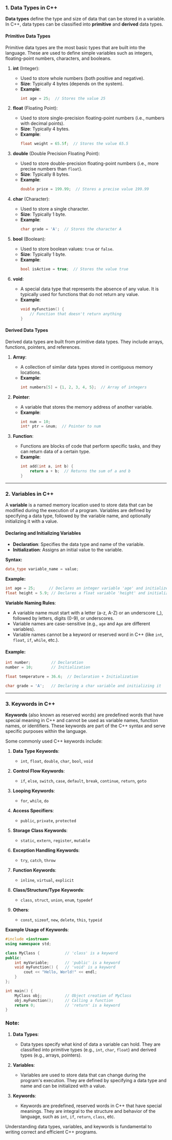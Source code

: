 ### **1. Data Types in C++**

**Data types** define the type and size of data that can be stored in a variable. In C++, data types can be classified into **primitive** and **derived** data types.

#### **Primitive Data Types**
Primitive data types are the most basic types that are built into the language. These are used to define simple variables such as integers, floating-point numbers, characters, and booleans.

1. **int** (Integer):
   - Used to store whole numbers (both positive and negative).
   - **Size**: Typically 4 bytes (depends on the system).
   - **Example**:
     ```cpp
     int age = 25;  // Stores the value 25
     ```

2. **float** (Floating Point):
   - Used to store single-precision floating-point numbers (i.e., numbers with decimal points).
   - **Size**: Typically 4 bytes.
   - **Example**:
     ```cpp
     float weight = 65.5f;  // Stores the value 65.5
     ```

3. **double** (Double Precision Floating Point):
   - Used to store double-precision floating-point numbers (i.e., more precise numbers than `float`).
   - **Size**: Typically 8 bytes.
   - **Example**:
     ```cpp
     double price = 199.99;  // Stores a precise value 199.99
     ```

4. **char** (Character):
   - Used to store a single character.
   - **Size**: Typically 1 byte.
   - **Example**:
     ```cpp
     char grade = 'A';  // Stores the character A
     ```

5. **bool** (Boolean):
   - Used to store boolean values: `true` or `false`.
   - **Size**: Typically 1 byte.
   - **Example**:
     ```cpp
     bool isActive = true;  // Stores the value true
     ```

6. **void**:
   - A special data type that represents the absence of any value. It is typically used for functions that do not return any value.
   - **Example**:
     ```cpp
     void myFunction() {
         // Function that doesn't return anything
     }
     ```

#### **Derived Data Types**
Derived data types are built from primitive data types. They include arrays, functions, pointers, and references.

1. **Array**:
   - A collection of similar data types stored in contiguous memory locations.
   - **Example**:
     ```cpp
     int numbers[5] = {1, 2, 3, 4, 5};  // Array of integers
     ```

2. **Pointer**:
   - A variable that stores the memory address of another variable.
   - **Example**:
     ```cpp
     int num = 10;
     int* ptr = &num;  // Pointer to num
     ```

3. **Function**:
   - Functions are blocks of code that perform specific tasks, and they can return data of a certain type.
   - **Example**:
     ```cpp
     int add(int a, int b) {
         return a + b;  // Returns the sum of a and b
     }
     ```

---

### **2. Variables in C++**

A **variable** is a named memory location used to store data that can be modified during the execution of a program. Variables are defined by specifying a data type, followed by the variable name, and optionally initializing it with a value.

#### **Declaring and Initializing Variables**
- **Declaration**: Specifies the data type and name of the variable.
- **Initialization**: Assigns an initial value to the variable.

**Syntax:**
```cpp
data_type variable_name = value;
```

**Example:**
```cpp
int age = 25;      // Declares an integer variable 'age' and initializes it with 25
float height = 5.9; // Declares a float variable 'height' and initializes it with 5.9
```

**Variable Naming Rules**:
- A variable name must start with a letter (a-z, A-Z) or an underscore (_), followed by letters, digits (0-9), or underscores.
- Variable names are case-sensitive (e.g., `age` and `Age` are different variables).
- Variable names cannot be a keyword or reserved word in C++ (like `int`, `float`, `if`, `while`, etc.).

#### **Example**:
```cpp
int number;         // Declaration
number = 10;        // Initialization

float temperature = 36.6;  // Declaration + Initialization

char grade = 'A';   // Declaring a char variable and initializing it
```

---

### **3. Keywords in C++**

**Keywords** (also known as reserved words) are predefined words that have special meaning in C++ and cannot be used as variable names, function names, or identifiers. These keywords are part of the C++ syntax and serve specific purposes within the language.

Some commonly used C++ keywords include:

1. **Data Type Keywords**:
   - `int`, `float`, `double`, `char`, `bool`, `void`

2. **Control Flow Keywords**:
   - `if`, `else`, `switch`, `case`, `default`, `break`, `continue`, `return`, `goto`

3. **Looping Keywords**:
   - `for`, `while`, `do`

4. **Access Specifiers**:
   - `public`, `private`, `protected`

5. **Storage Class Keywords**:
   - `static`, `extern`, `register`, `mutable`

6. **Exception Handling Keywords**:
   - `try`, `catch`, `throw`

7. **Function Keywords**:
   - `inline`, `virtual`, `explicit`

8. **Class/Structure/Type Keywords**:
   - `class`, `struct`, `union`, `enum`, `typedef`

9. **Others**:
   - `const`, `sizeof`, `new`, `delete`, `this`, `typeid`

**Example Usage of Keywords**:

```cpp
#include <iostream>
using namespace std;

class MyClass {           // 'class' is a keyword
public:
    int myVariable;       // 'public' is a keyword
    void myFunction() {   // 'void' is a keyword
        cout << "Hello, World!" << endl;
    }
};

int main() {
    MyClass obj;          // Object creation of MyClass
    obj.myFunction();     // Calling a function
    return 0;             // 'return' is a keyword
}
```

### **Note:**

1. **Data Types**:
   - Data types specify what kind of data a variable can hold. They are classified into primitive types (e.g., `int`, `char`, `float`) and derived types (e.g., arrays, pointers).
   
2. **Variables**:
   - Variables are used to store data that can change during the program's execution. They are defined by specifying a data type and name and can be initialized with a value.

3. **Keywords**:
   - Keywords are predefined, reserved words in C++ that have special meanings. They are integral to the structure and behavior of the language, such as `int`, `if`, `return`, `class`, etc.

Understanding data types, variables, and keywords is fundamental to writing correct and efficient C++ programs.